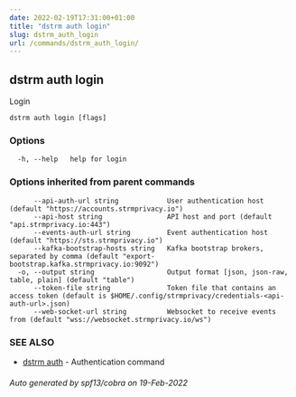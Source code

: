 ```yaml
---
date: 2022-02-19T17:31:00+01:00
title: "dstrm auth login"
slug: dstrm_auth_login
url: /commands/dstrm_auth_login/
---
```

## dstrm auth login

Login

```
dstrm auth login [flags]
```

### Options

```
  -h, --help   help for login
```

### Options inherited from parent commands

```
      --api-auth-url string            User authentication host (default "https://accounts.strmprivacy.io")
      --api-host string                API host and port (default "api.strmprivacy.io:443")
      --events-auth-url string         Event authentication host (default "https://sts.strmprivacy.io")
      --kafka-bootstrap-hosts string   Kafka bootstrap brokers, separated by comma (default "export-bootstrap.kafka.strmprivacy.io:9092")
  -o, --output string                  Output format [json, json-raw, table, plain] (default "table")
      --token-file string              Token file that contains an access token (default is $HOME/.config/strmprivacy/credentials-<api-auth-url>.json)
      --web-socket-url string          Websocket to receive events from (default "wss://websocket.strmprivacy.io/ws")
```

### SEE ALSO

* [dstrm auth](dstrm_auth.md)	 - Authentication command

###### Auto generated by spf13/cobra on 19-Feb-2022
